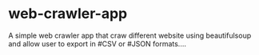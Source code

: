 # web-crawler-app
A simple web crawler app that craw different  website using beautifulsoup and allow user to export in #CSV or #JSON formats....

